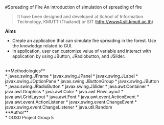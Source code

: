#Spreading of Fire
An introduction of simulation of spreading of fire
>It have been designed and developed at School of Information Technology, KMUTT (Thailand) or SIT (http://www4.sit.kmutt.ac.th)

**Aims**
* Create an application that can simulate fire spreading in the forest. Use the knowledge related to GUI.
* In application, user can customize value of variable and interact with application by using JButton, JRadiobutton, and JSlider.

<br>
**Methodologies**
<br>
* javax.swing.JFrame
* javax.swing.JPanel
* javax.swing.JLabel
* javax.swing.JOptionPane
* javax.swing.JButtonGroup
* javax.swing.JButton
* javax.swing.JRadioButton
* javax.swing.JSlider
* java.awt.Container
* java.awt.Graphics
* java.awt.Color
* java.awt.FlowLayout
* java.awt.GridLayout
* java.awt.Font
* java.awt.event.ActionEvent
* java.awt.event.ActionListener
* javax.swing.event.ChangeEvent
* javax.swing.event.ChangeListener
* java.util.Random

<br>
**Author**
<br>
* OOSD Project Group 5
